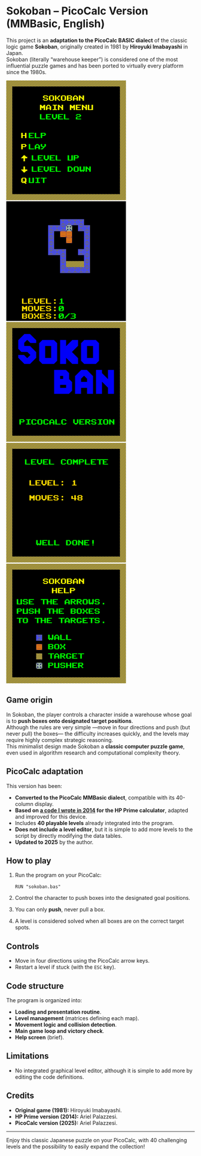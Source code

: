 # Sokoban – PicoCalc Version (MMBasic, English)

This project is an **adaptation to the PicoCalc BASIC dialect** of the classic logic game **Sokoban**, originally created in 1981 by **Hiroyuki Imabayashi** in Japan.  
Sokoban (literally “warehouse keeper”) is considered one of the most influential puzzle games and has been ported to virtually every platform since the 1980s.

![](mainmenu.bmp) ![](level1.bmp) ![](portada_eng.bmp)![](win1.bmp) ![](help.bmp)

## Game origin
In Sokoban, the player controls a character inside a warehouse whose goal is to **push boxes onto designated target positions**.  
Although the rules are very simple —move in four directions and push (but never pull) the boxes— the difficulty increases quickly, and the levels may require highly complex strategic reasoning.  
This minimalist design made Sokoban a **classic computer puzzle game**, even used in algorithm research and computational complexity theory.

## PicoCalc adaptation
This version has been:
- **Converted to the PicoCalc MMBasic dialect**, compatible with its 40-column display.  
- **Based on [a code I wrote in 2014](https://www.hpcalc.org/prime/games/sokoban15.zip) for the HP Prime calculator**, adapted and improved for this device.  
- Includes **40 playable levels** already integrated into the program.  
- **Does not include a level editor**, but it is simple to add more levels to the script by directly modifying the data tables.  
- **Updated to 2025** by the author.  

## How to play
1. Run the program on your PicoCalc:
   ```basic
   RUN "sokoban.bas"
   ````

2. Control the character to push boxes into the designated goal positions.
3. You can only **push**, never pull a box.
4. A level is considered solved when all boxes are on the correct target spots.

## Controls

* Move in four directions using the PicoCalc arrow keys.
* Restart a level if stuck (with the `ESC` key).

## Code structure

The program is organized into:

* **Loading and presentation routine**.
* **Level management** (matrices defining each map).
* **Movement logic and collision detection**.
* **Main game loop and victory check**.
* **Help screen** (brief).

## Limitations

* No integrated graphical level editor, although it is simple to add more by editing the code definitions.

## Credits

* **Original game (1981):** Hiroyuki Imabayashi.
* **HP Prime version (2014):** Ariel Palazzesi.
* **PicoCalc version (2025):** Ariel Palazzesi.

---

Enjoy this classic Japanese puzzle on your PicoCalc, with 40 challenging levels and the possibility to easily expand the collection!
